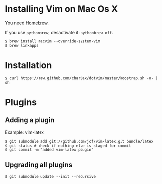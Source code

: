 Installing Vim on Mac Os X
==========================

You need [Homebrew](http://mxcl.github.com/homebrew/).

If you use `pythonbrew`, desactivate it: `pythonbrew off`.

    $ brew install macvim --override-system-vim
    $ brew linkapps

Installation
============

    $ curl https://raw.github.com/charlax/dotvim/master/boostrap.sh -o- | sh

Plugins
=======

Adding a plugin
---------------

Example: vim-latex

    $ git submodule add git://github.com/jcf/vim-latex.git bundle/latex
    $ git status # check if nothing else is staged for commit
    $ git commit -m "added vim-latex plugin"

Upgrading all plugins
---------------------

    $ git submodule update --init --recursive

